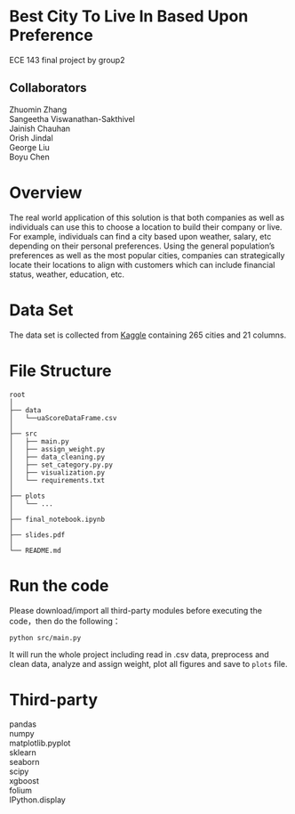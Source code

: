 # Best City To Live In Based Upon Preference
ECE 143 final project by group2

## Collaborators
Zhuomin Zhang<br>
Sangeetha Viswanathan-Sakthivel <br>
Jainish Chauhan<br>
Orish Jindal<br>
George Liu<br>
Boyu Chen<br>


# Overview
The real world application of this solution is that both companies as well as individuals can use this to choose a location to build their company or live. For example, individuals can find a city based upon weather, salary, etc depending on their personal preferences. Using the general population’s preferences as well as the most popular cities, companies can strategically locate their locations to align with customers which can include financial status, weather, education, etc.

# Data Set
The data set is collected from [Kaggle](https://www.kaggle.com/orhankaramancode/city-quality-of-life-dataset) containing 265 cities and 21 columns.

# File Structure
```
root
│
├── data
│   └──uaScoreDataFrame.csv  
│
├── src
│   ├── main.py
│   ├── assign_weight.py
│   ├── data_cleaning.py
│   ├── set_category.py.py
│   ├── visualization.py
│   └── requirements.txt
│
├── plots
│   └── ...
│
├── final_notebook.ipynb
│
├── slides.pdf
│
└── README.md

```

# Run the code
Please download/import all third-party modules before executing the code，then do the following：

```
python src/main.py
``` 
It will run the whole project including read in .csv data, preprocess and clean data, analyze and assign weight, plot all figures and save to ```plots``` file.

# Third-party 
pandas<br>
numpy<br>
matplotlib.pyplot<br>
sklearn<br>
seaborn<br>
scipy<br>
xgboost<br>
folium<br>
IPython.display<br>
